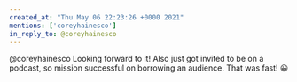 ```yaml
---
created_at: "Thu May 06 22:23:26 +0000 2021"
mentions: ['coreyhainesco']
in_reply_to: @coreyhainesco
---
```


@coreyhainesco Looking forward to it! Also just got invited to be on a podcast, so mission successful on borrowing an audience. That was fast! 😀